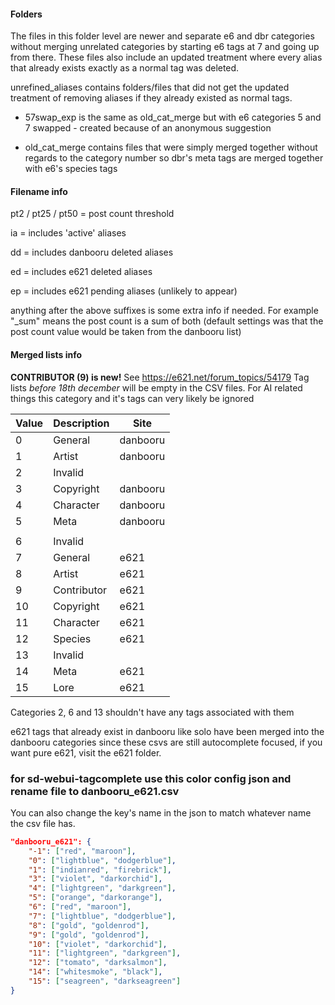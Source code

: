 #### Folders

The files in this folder level are newer and separate e6 and dbr categories without merging unrelated categories by starting e6 tags at 7 and going up from there. These files also include an updated treatment where every alias that already exists exactly as a normal tag was deleted.

unrefined_aliases contains folders/files that did not get the updated treatment of removing aliases if they already existed as normal tags.

- 57swap_exp is the same as old_cat_merge but with e6 categories 5 and 7 swapped - created because of an anonymous suggestion

- old_cat_merge contains files that were simply merged together without regards to the category number so dbr's meta tags are merged together with e6's species tags

#### Filename info

pt2 / pt25 / pt50 = post count threshold

ia = includes 'active' aliases

dd = includes danbooru deleted aliases

ed = includes e621 deleted aliases

ep = includes e621 pending aliases (unlikely to appear)

anything after the above suffixes is some extra info if needed. For example "_sum" means the post count is a sum of both (default settings was that the post count value would be taken from the danbooru list)

#### Merged lists info

**CONTRIBUTOR (9) is new!** See <https://e621.net/forum_topics/54179>
Tag lists *before 18th december* will be empty in the CSV files. For AI related things this category and it's tags can very likely be ignored

| Value | Description | Site |
|-------|-------------|------|
|0     | General     | danbooru |
|1     | Artist      | danbooru |
|2     | Invalid     |  |
|3     | Copyright   | danbooru |
|4     | Character   | danbooru |
|5     | Meta        | danbooru |
|       |             |          |
|6     | Invalid     |  |
|7     | General     | e621 |
|8     | Artist      | e621 |
|9     | Contributor | e621 |
|10     | Copyright   | e621 |
|11     | Character   | e621 |
|12     | Species     | e621 |
|13     | Invalid     |  |
|14     | Meta        | e621 |
|15     | Lore        | e621 |

Categories 2, 6 and 13 shouldn't have any tags associated with them

e621 tags that already exist in danbooru like solo have been merged into the danbooru categories since these csvs are still autocomplete focused, if you want pure e621, visit the e621 folder.

### for sd-webui-tagcomplete use this color config json and rename file to danbooru_e621.csv

You can also change the key's name in the json to match whatever name the csv file has.

```json
"danbooru_e621": {
    "-1": ["red", "maroon"],
    "0": ["lightblue", "dodgerblue"],
    "1": ["indianred", "firebrick"],
    "3": ["violet", "darkorchid"],
    "4": ["lightgreen", "darkgreen"],
    "5": ["orange", "darkorange"],
    "6": ["red", "maroon"],
    "7": ["lightblue", "dodgerblue"],
    "8": ["gold", "goldenrod"],
    "9": ["gold", "goldenrod"],
    "10": ["violet", "darkorchid"],
    "11": ["lightgreen", "darkgreen"],
    "12": ["tomato", "darksalmon"],
    "14": ["whitesmoke", "black"],
    "15": ["seagreen", "darkseagreen"]
}
```
